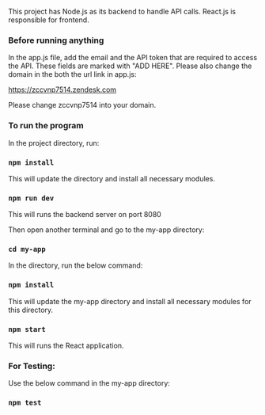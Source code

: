 This project has Node.js as its backend to handle API calls. React.js is responsible for frontend.

### Before running anything
In the app.js file, add the email and the API token that are required to access the API. These fields are marked with "ADD HERE". Please also change the domain in the both the url link in app.js: 

https://zccvnp7514.zendesk.com

Please change zccvnp7514 into your domain.



### To run the program

In the project directory, run:

### `npm install`

This will update the directory and install all necessary modules.


### `npm run dev`

This will runs the backend server on port 8080

Then open another terminal and go to the my-app directory:

### `cd my-app`

In the directory, run the below command:

### `npm install`

This will update the my-app directory and install all necessary modules for this directory.

### `npm start`

This will runs the React application.


### For Testing:
Use the below command in the my-app directory:
### `npm test`
